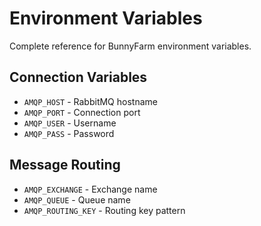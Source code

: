 # Environment Variables

Complete reference for BunnyFarm environment variables.

## Connection Variables
- `AMQP_HOST` - RabbitMQ hostname
- `AMQP_PORT` - Connection port
- `AMQP_USER` - Username
- `AMQP_PASS` - Password

## Message Routing
- `AMQP_EXCHANGE` - Exchange name
- `AMQP_QUEUE` - Queue name
- `AMQP_ROUTING_KEY` - Routing key pattern